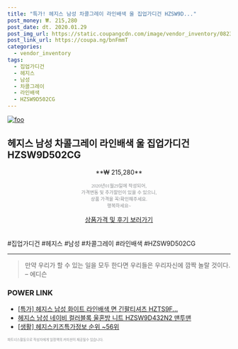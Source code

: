 ```yaml
--- 
title: "특가! 헤지스 남성 차콜그레이 라인배색 울 집업가디건 HZSW9D..." 
post_money: ₩. 215,280 
post_date: dt. 2020.01.29 
post_img_url: https://static.coupangcdn.com/image/vendor_inventory/0823/4e8468ebdcaf557d0212f50da36b1b4792d71bf116d7483a5a9805312aa7.jpg 
post_link_url: https://coupa.ng/bnFmmT 
categories: 
  - vendor_inventory 
tags: 
  - 집업가디건 
  - 헤지스 
  - 남성 
  - 차콜그레이 
  - 라인배색 
  - HZSW9D502CG 
--- 
```

[![foo](https://static.coupangcdn.com/image/vendor_inventory/0823/4e8468ebdcaf557d0212f50da36b1b4792d71bf116d7483a5a9805312aa7.jpg)](https://coupa.ng/bnFmmT) 

## 헤지스 남성 차콜그레이 라인배색 울 집업가디건 HZSW9D502CG 
<p style="text-align: center;">**₩ 215,280**</p> 
<p style="text-align: center;"><span style="color: #898c8f; font-family: Georgia,Times,serif; font-size: 0.75em;">2020년01월29일에 작성되어, <br>가격변동 및 추가할인이 있을 수 있으니,<br> 상품 가격을 꼭!확인해주세요.<br>행복하세요~</span> 
</p>	 
<div markdown="0" style="text-align: center;"><a href="https://coupa.ng/bnFmmT" class="btn btn--success">상품가격 및 후기 보러가기</a></div> 
<br><br> 
  #집업가디건 #헤지스 #남성 #차콜그레이 #라인배색 #HZSW9D502CG 
<hr> 

> 만약 우리가 할 수 있는 일을 모두 한다면 우리들은 우리자신에 깜짝 놀랄 것이다. – 에디슨 


### POWER LINK

* <a href="https://blog.naver.com/sakai111/221786456967" target="_blank">[특가] 헤지스 남성 화이트 라인배색 면 긴팔티셔츠 HZTS9F...</a>
* <a href="https://blog.naver.com/fasyy4321/221786071400" target="_blank">헤지스 남성 네이비 컬러블록 울혼방 니트 HZSW9D432N2 맨투맨</a>
* <a href="https://blog.naver.com/fasyy4321/221773474235" target="_blank"> [생활] 헤지스키즈특가정보 순위 ~56위</a>

<span style="color: #898c8f; font-family: Georgia,Times,serif; font-size: 0.55em;">파트너스활동으로 작성자에게 일정액의 커미션이 제공될수 있습니다.</span> 
